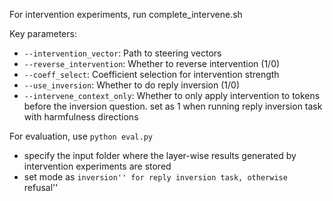 

For intervention experiments,  run complete_intervene.sh  

Key parameters:
- `--intervention_vector`: Path to steering vectors
- `--reverse_intervention`: Whether to reverse intervention (1/0)
- `--coeff_select`: Coefficient selection for intervention strength
- `--use_inversion`: Whether to do reply inversion (1/0)
- `--intervene_context_only`: Whether to only apply intervention to tokens before the inversion question. set as 1 when running reply inversion task with harmfulness directions


For evaluation,
use ```python eval.py ``` 
  - specify the input folder where the layer-wise results generated by intervention experiments are stored
  - set mode as ``inversion'' for reply inversion task, otherwise ``refusal''
